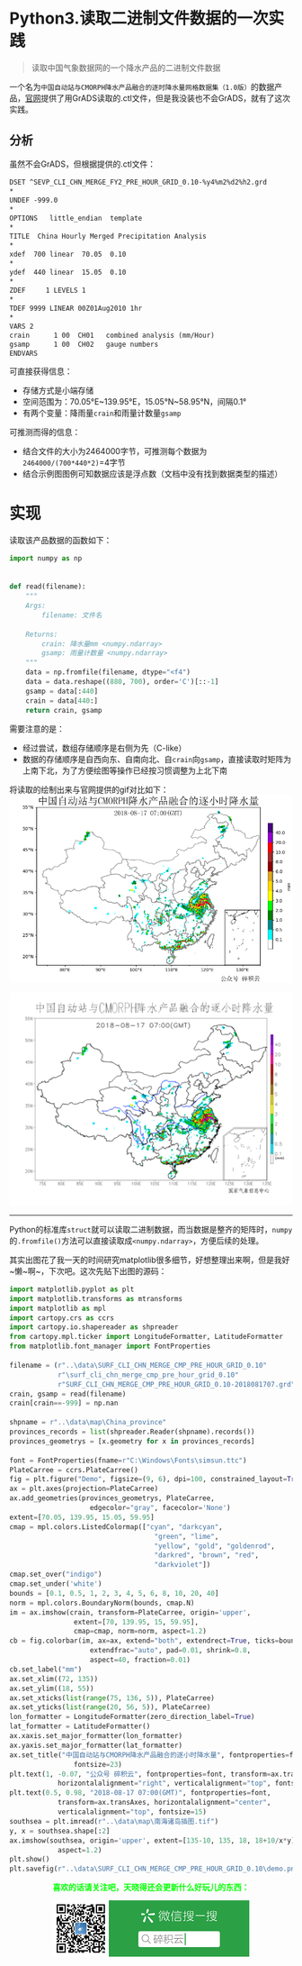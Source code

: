 # Python3.读取二进制文件数据的一次实践

> 读取中国气象数据网的一个降水产品的二进制文件数据

一个名为`中国自动站与CMORPH降水产品融合的逐时降水量网格数据集（1.0版）`的数据产品，[官网](http://data.cma.cn/data/cdcdetail/dataCode/SEVP_CLI_CHN_MERGE_CMP_PRE_HOUR_GRID_0.10.html)提供了用GrADS读取的.ctl文件，但是我没装也不会GrADS，就有了这次实践。

## 分析

虽然不会GrADS，但根据提供的.ctl文件：
```
DSET ^SEVP_CLI_CHN_MERGE_FY2_PRE_HOUR_GRID_0.10-%y4%m2%d2%h2.grd
*
UNDEF -999.0
*
OPTIONS   little_endian  template
*
TITLE  China Hourly Merged Precipitation Analysis
*
xdef  700 linear  70.05  0.10
*
ydef  440 linear  15.05  0.10 
*
ZDEF     1 LEVELS 1  
*
TDEF 9999 LINEAR 00Z01Aug2010 1hr 
*
VARS 2                           
crain      1 00  CH01   combined analysis (mm/Hour)
gsamp      1 00  CH02   gauge numbers
ENDVARS
```

可直接获得信息：
- 存储方式是小端存储
- 空间范围为：70.05°E~139.95°E，15.05°N~58.95°N，间隔0.1°
- 有两个变量：降雨量`crain`和雨量计数量`gsamp`

可推测而得的信息：
- 结合文件的大小为2464000字节，可推测每个数据为`2464000/(700*440*2)`=4字节
- 结合示例图图例可知数据应该是浮点数（文档中没有找到数据类型的描述）

# 实现

读取该产品数据的函数如下：

```python
import numpy as np


def read(filename):
    """
    Args:
        filename: 文件名
        
    Returns:
        crain: 降水量mm <numpy.ndarray>
        gsamp: 雨量计数量 <numpy.ndarray>
    """
    data = np.fromfile(filename, dtype="<f4")
    data = data.reshape((880, 700), order='C')[::-1]
    gsamp = data[:440]
    crain = data[440:]
    return crain, gsamp
```

需要注意的是：
- 经过尝试，数组存储顺序是右侧为先（C-like）
- 数据的存储顺序是自西向东、自南向北、自`crain`向`gsamp`，直接读取时矩阵为上南下北，为了方便绘图等操作已经按习惯调整为上北下南

将读取的绘制出来与官网提供的gif对比如下：
![自制图](./demo.png)

![官网图](./surf_cli_chn_merge_cmp_pre_hour_grid_0.10SURF_CLI_CHN_MERGE_CMP_PRE_HOUR_GRID_0.10-2018081707.gif)


---

Python的标准库`struct`就可以读取二进制数据，而当数据是整齐的矩阵时，`numpy`的`.fromfile()`方法可以直接读取成`<numpy.ndarray>`，方便后续的处理。

其实出图花了我一天的时间研究matplotlib很多细节，好想整理出来啊，但是我好~懒~啊~，下次吧。这次先贴下出图的源码：
```Python
import matplotlib.pyplot as plt
import matplotlib.transforms as mtransforms
import matplotlib as mpl
import cartopy.crs as ccrs
import cartopy.io.shapereader as shpreader
from cartopy.mpl.ticker import LongitudeFormatter, LatitudeFormatter
from matplotlib.font_manager import FontProperties

filename = (r"..\data\SURF_CLI_CHN_MERGE_CMP_PRE_HOUR_GRID_0.10"
            r"\surf_cli_chn_merge_cmp_pre_hour_grid_0.10"
            r"SURF_CLI_CHN_MERGE_CMP_PRE_HOUR_GRID_0.10-2018081707.grd")
crain, gsamp = read(filename)
crain[crain==-999] = np.nan

shpname = r"..\data\map\China_province"
provinces_records = list(shpreader.Reader(shpname).records())
provinces_geometrys = [x.geometry for x in provinces_records]

font = FontProperties(fname=r"C:\Windows\Fonts\simsun.ttc")
PlateCarree = ccrs.PlateCarree()
fig = plt.figure("Demo", figsize=(9, 6), dpi=100, constrained_layout=True)
ax = plt.axes(projection=PlateCarree)
ax.add_geometries(provinces_geometrys, PlateCarree,
                    edgecolor="gray", facecolor='None')
extent=[70.05, 139.95, 15.05, 59.95]
cmap = mpl.colors.ListedColormap(["cyan", "darkcyan",
                                    "green", "lime",
                                    "yellow", "gold", "goldenrod",
                                    "darkred", "brown", "red",
                                    "darkviolet"])
cmap.set_over("indigo")
cmap.set_under('white')
bounds = [0.1, 0.5, 1, 2, 3, 4, 5, 6, 8, 10, 20, 40]
norm = mpl.colors.BoundaryNorm(bounds, cmap.N)
im = ax.imshow(crain, transform=PlateCarree, origin='upper',
                extent=[70, 139.95, 15, 59.95],
                cmap=cmap, norm=norm, aspect=1.2)
cb = fig.colorbar(im, ax=ax, extend="both", extendrect=True, ticks=bounds,
                    extendfrac="auto", pad=0.01, shrink=0.8,
                    aspect=40, fraction=0.01)
cb.set_label("mm")
ax.set_xlim((72, 135))
ax.set_ylim((18, 55))
ax.set_xticks(list(range(75, 136, 5)), PlateCarree)
ax.set_yticks(list(range(20, 56, 5)), PlateCarree)
lon_formatter = LongitudeFormatter(zero_direction_label=True)
lat_formatter = LatitudeFormatter()
ax.xaxis.set_major_formatter(lon_formatter)
ax.yaxis.set_major_formatter(lat_formatter)
ax.set_title("中国自动站与CMORPH降水产品融合的逐小时降水量", fontproperties=font,
                fontsize=23)
plt.text(1, -0.07, "公众号 碎积云", fontproperties=font, transform=ax.transAxes,
            horizontalalignment="right", verticalalignment="top", fontsize=14)
plt.text(0.5, 0.98, "2018-08-17 07:00(GMT)", fontproperties=font,
            transform=ax.transAxes, horizontalalignment="center",
            verticalalignment="top", fontsize=15)
southsea = plt.imread(r"..\data\map\南海诸岛插图.tif")
y, x = southsea.shape[:2]
ax.imshow(southsea, origin='upper', extent=[135-10, 135, 18, 18+10/x*y],
            aspect=1.2)
plt.show()
plt.savefig(r"..\data\SURF_CLI_CHN_MERGE_CMP_PRE_HOUR_GRID_0.10\demo.png")
```

**<center><font color=lime>喜欢的话请关注吧，天晓得还会更新什么好玩儿的东西：</font></center>**

<center>

![weixin_qr.png](../weixin_qr.png)</center>